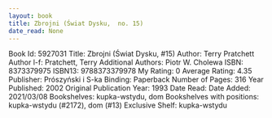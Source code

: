 ```yaml
---
layout: book
title: Zbrojni (Świat Dysku,  no. 15)
date_read: None
---
```


Book Id: 5927031
Title: Zbrojni (Świat Dysku, #15)
Author: Terry Pratchett
Author l-f: Pratchett, Terry
Additional Authors: Piotr W. Cholewa
ISBN: 8373379975
ISBN13: 9788373379978
My Rating: 0
Average Rating: 4.35
Publisher: Prószyński i S-ka
Binding: Paperback
Number of Pages: 316
Year Published: 2002
Original Publication Year: 1993
Date Read: 
Date Added: 2021/03/08
Bookshelves: kupka-wstydu, dom
Bookshelves with positions: kupka-wstydu (#2172), dom (#13)
Exclusive Shelf: kupka-wstydu

